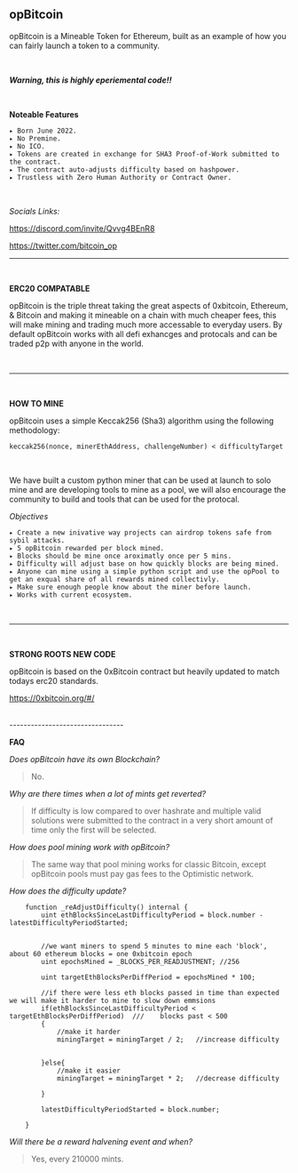 **opBitcoin**
----------------------------------------------
opBitcoin is a Mineable Token for Ethereum, built as an example of how you can fairly launch a token to a community.

<br>

***Warning, this is highly eperiemental code!!***

<br>

**Noteable Features**
```
▸ Born June 2022.
▸ No Premine.
▸ No ICO.
▸ Tokens are created in exchange for SHA3 Proof-of-Work submitted to the contract.
▸ The contract auto-adjusts difficulty based on hashpower.
▸ Trustless with Zero Human Authority or Contract Owner.
```


<br>

*Socials Links:*

https://discord.com/invite/Qvvg4BEnR8

https://twitter.com/bitcoin_op



--------------------------------
<br>

**ERC20 COMPATABLE**

opBitcoin is the triple threat taking the great aspects of 0xbitcoin, Ethereum, & Bitcoin and making it mineable on a chain with much cheaper fees, this will make mining and trading much more accessable to everyday users. By default opBitcoin works with all defi exhancges and protocals and can be traded p2p with anyone in the world. 




<br>


--------------------------------
<br>

**HOW TO MINE**

opBitcoin uses a simple Keccak256 (Sha3) algorithm using the following methodology:

``keccak256(nonce, minerEthAddress, challengeNumber) < difficultyTarget``

<br>

We have built a custom python miner that can be used at launch to solo mine and are developing tools to mine as a pool, we will also encourage the community to build and tools that can be used for the protocal.

*Objectives*
<br>

```
▸ Create a new inivative way projects can airdrop tokens safe from sybil attacks.
▸ 5 opBitcoin rewarded per block mined.
▸ Blocks should be mine once aroximatly once per 5 mins.
▸ Difficulty will adjust base on how quickly blocks are being mined.
▸ Anyone can mine using a simple python script and use the opPool to get an exqual share of all rewards mined collectivly.
▸ Make sure enough people know about the miner before launch.
▸ Works with current ecosystem.
```

<br>


--------------------------------
<br>

**STRONG ROOTS NEW CODE**

opBitcoin is based on the 0xBitcoin contract but heavily updated to match todays erc20 standards.

https://0xbitcoin.org/#/

<br>
--------------------------------
 <br>
 
**FAQ**

*Does opBitcoin have its own Blockchain?*

> No.


*Why are there times when a lot of mints get reverted?*

> If difficulty is low compared to over hashrate and multiple valid solutions were submitted to the contract in a very short amount of time only the first will be selected.

*How does pool mining work with opBitcoin?*

> The same way that pool mining works for classic Bitcoin, except opBitcoin pools must pay gas fees to the Optimistic network.

*How does the difficulty update?*
```
    function _reAdjustDifficulty() internal {
        uint ethBlocksSinceLastDifficultyPeriod = block.number - latestDifficultyPeriodStarted;


        //we want miners to spend 5 minutes to mine each 'block', about 60 ethereum blocks = one 0xbitcoin epoch
        uint epochsMined = _BLOCKS_PER_READJUSTMENT; //256

        uint targetEthBlocksPerDiffPeriod = epochsMined * 100; 

        //if there were less eth blocks passed in time than expected we will make it harder to mine to slow down emmsions
        if(ethBlocksSinceLastDifficultyPeriod < targetEthBlocksPerDiffPeriod)  ///    blocks past < 500
        {
            //make it harder
            miningTarget = miningTarget / 2;   //increase difficulty
            
          
        }else{
            //make it easier
            miningTarget = miningTarget * 2;   //decrease difficulty
            
        }

        latestDifficultyPeriodStarted = block.number;

    }
```

*Will there be a reward halvening event and when?*

> Yes, every 210000 mints.


